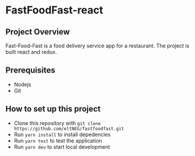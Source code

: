 # FastFoodFast-react

## Project Overview
Fast-Food-Fast is a food delivery service app for a restaurant. The project is built react and redux.

## Prerequisites

- Nodejs
- Git

## How to set up this project
- Clone this repository with `git clone https://github.com/eltNEG/fastfoodfast.git`
- Run `yarn install` to install depedencies
- Run `yarn test` to test the application
- Run `yarn dev` to start local development
